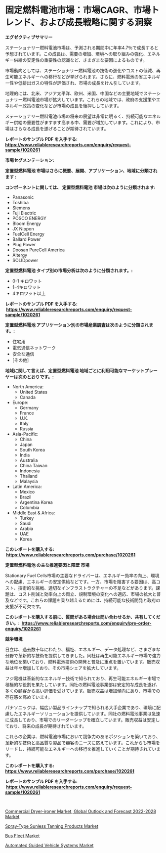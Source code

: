 <p><h1>固定燃料電池市場：市場CAGR、市場トレンド、および成長戦略に関する洞察</h1></p><p><strong>エグゼクティブサマリー</strong></p>
<p><p>ステーショナリー燃料電池市場は、予測される期間中に年率4.7％で成長すると予想されています。この成長は、需要の増加、環境への取り組みの強化、エネルギー供給の安定性の重要性の認識など、さまざまな要因によるものです。</p><p>市場動向としては、ステーショナリー燃料電池の技術の進化やコストの低減、再生可能エネルギーへの移行などが挙げられます。さらに、燃料電池の省エネルギー性や低排出ガスの特性が評価され、市場の成長をけん引しています。</p><p>地理的には、北米、アジア太平洋、欧州、米国、中国などの主要地域でステーショナリー燃料電池市場が拡大しています。これらの地域では、政府の支援策やエネルギー政策の変化などが市場の成長を後押ししています。</p><p>ステーショナリー燃料電池市場の将来の展望は非常に明るく、持続可能なエネルギー供給の重要性がますます高まる中、需要が増加しています。これにより、市場はさらなる成長を遂げることが期待されています。</p></p>
<p><strong>レポートのサンプル PDF を入手する: <a href="https://www.reliableresearchreports.com/enquiry/request-sample/1020261">https://www.reliableresearchreports.com/enquiry/request-sample/1020261</a></strong></p>
<p><strong>市場セグメンテーション:</strong></p>
<p><strong> 定置型燃料電池 市場はさらに概要、展開、アプリケーション、地域に分類されます :</strong></p>
<p><strong>コンポーネントに関しては、 定置型燃料電池 市場は次のように分類されます: &nbsp;</strong></p>
<p><ul><li>Panasonic</li><li>Toshiba</li><li>Siemens</li><li>Fuji Electric</li><li>POSCO ENERGY</li><li>Bloom Energy</li><li>JX Nippon</li><li>FuelCell Energy</li><li>Ballard Power</li><li>Plug Power</li><li>Doosan PureCell America</li><li>Altergy</li><li>SOLIDpower</li></ul></p>
<p><strong> 定置型燃料電池 タイプ別の市場分析は次のように分類されます。:</strong></p>
<p><ul><li>0-1 キロワット</li><li>1-4キロワット</li><li>4キロワット以上</li></ul></p>
<p><strong>レポートのサンプル PDF を入手する: &nbsp;<a href="https://www.reliableresearchreports.com/enquiry/request-sample/1020261">https://www.reliableresearchreports.com/enquiry/request-sample/1020261</a></strong></p>
<p><strong> 定置型燃料電池 アプリケーション別の市場産業調査は次のように分類されます。:</strong></p>
<p><ul><li>住宅用</li><li>電気通信ネットワーク</li><li>安全な通信</li><li>[その他]</li></ul></p>
<p><strong>地域に関して言えば、定置型燃料電池 地域ごとに利用可能なマーケットプレーヤーは次のとおりです。:</strong></p>
<p><ul>
    <li>
        North America:
        <ul>
            <li>United States</li>
            <li>Canada</li>
        </ul>
    </li>
    <li>
        Europe:
        <ul>
            <li>Germany</li>
            <li>France</li>
            <li>U.K.</li>
            <li>Italy</li>
            <li>Russia</li>
        </ul>
    </li>
    <li>
        Asia-Pacific:
        <ul>
            <li>China</li>
            <li>Japan</li>
            <li>South Korea</li>
            <li>India</li>
            <li>Australia</li>
            <li>China Taiwan</li>
            <li>Indonesia</li>
            <li>Thailand</li>
            <li>Malaysia</li>
        </ul>
    </li>
    <li>
        Latin America:
        <ul>
            <li>Mexico</li>
            <li>Brazil</li>
            <li>Argentina Korea</li>
            <li>Colombia</li>
        </ul>
    </li>
    <li>
        Middle East & Africa:
        <ul>
            <li>Turkey</li>
            <li>Saudi</li>
            <li>Arabia</li>
            <li>UAE</li>
            <li>Korea</li>
        </ul>
    </li>
    </ul></p>
<p><strong>このレポートを購入する: &nbsp;<a href="https://www.reliableresearchreports.com/purchase/1020261">https://www.reliableresearchreports.com/purchase/1020261</a></strong></p>
<p><strong>定置型燃料電池 の主な推進要因と障壁 市場</strong></p>
<p><p>Stationary Fuel Cells市場の主要なドライバーは、エネルギー効率の向上、環境への配慮、エネルギーの安定供給などです。一方、市場を阻害する要因は、高コスト、技術的な挑戦、適切なインフラストラクチャーの不足などがあります。課題は、コスト削減と効率向上の両立、規制環境の変化への適応、市場の拡大と普及などです。これらの課題を乗り越えるためには、持続可能な技術開発と政府の支援が不可欠です。</p></p>
<p><strong>このレポートを購入する前に、質問がある場合は問い合わせるか、共有してください。:&nbsp; <a href="https://www.reliableresearchreports.com/enquiry/pre-order-enquiry/1020261">https://www.reliableresearchreports.com/enquiry/pre-order-enquiry/1020261</a></strong></p>
<p><strong>競争環境</strong></p>
<p><p>日立は、過去数十年にわたり、福祉、エネルギー、データ処理など、さまざまな分野で革新的な技術を提供してきました。同社は再生可能エネルギー市場で強力な地位を築いており、燃料電池技術の開発と普及に重点を置いています。販売収益は年々増加しており、その市場シェアを拡大しています。</p><p>フジ電機は革新的なエネルギー技術で知られており、再生可能エネルギー市場で積極的な役割を果たしています。同社の燃料電池事業部は安定的な成長を遂げ、多くの顧客から高い評価を受けています。販売収益は増加傾向にあり、市場での存在感を高めています。</p><p>パナソニックは、幅広い製品ラインナップで知られる大手企業であり、環境に配慮したエネルギーソリューションを提供しています。同社の燃料電池事業は急速に成長しており、市場でのリーダーシップを確立しています。販売収益は安定しており、将来の成長が期待されています。</p><p>これらの企業は、燃料電池市場において競争力のあるポジションを築いており、革新的な技術と高品質な製品で顧客のニーズに応えています。これからも市場をリードし、持続可能なエネルギーへの移行を推進していくことが期待されています。</p></p>
<p><strong>このレポートを購入する: &nbsp; <a href="https://www.reliableresearchreports.com/purchase/1020261">https://www.reliableresearchreports.com/purchase/1020261</a></strong></p>
<p><strong>レポートのサンプル PDF を入手する: &nbsp;<a href="https://www.reliableresearchreports.com/enquiry/request-sample/1020261">https://www.reliableresearchreports.com/enquiry/request-sample/1020261</a></strong><strong></strong></p>
<p>&nbsp;</p>
<p><p><a href="https://view.publitas.com/reportprime-1/commercial-dryer-ironer-market-global-outlook-and-forecast-2022-2028-market-research-report-provides-thorough-industry-overview-which-offers-an-in-depth-analysis-of-product-trends-and-new-market-divisions/">Commercial Dryer-ironer Market, Global Outlook and Forecast 2022-2028 Market</a></p><p><a href="https://ivy-potential-64b.notion.site/Spray-Type-Sunless-Tanning-Products-Market-Challenges-Opportunities-and-Growth-Drivers-and-Major--077ca62b96344c51a8fbbb5ddd6e7aae">Spray-Type Sunless Tanning Products Market</a></p><p><a href="https://github.com/jodemen/Market-Research-Report-List-1/blob/main/bus-fleet-market.md">Bus Fleet Market</a></p><p><a href="https://github.com/jj19131/Market-Research-Report-List-1/blob/main/automated-guided-vehicle-systems-market.md">Automated Guided Vehicle Systems Market</a></p></p>